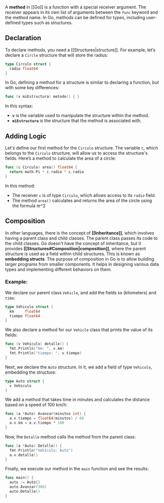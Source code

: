 A **method** in [[Go]] is a function with a special receiver argument. The receiver appears in its own list of arguments between the `func` keyword and the method name. In Go, methods can be defined for types, including user-defined types such as structures.
## Declaration
To declare methods, you need a [[Structures|structure]]. For example, let’s declare a `Circle` structure that will store the radius:
```go
type Circulo struct {
  radio float64
}
```
In Go, defining a method for a structure is similar to declaring a function, but with some key differences:
```go
func (v miEstructura) metodo() { }
```
In this syntax:
- **`v`** is the variable used to manipulate the structure within the method.
- **`miEstructura`** is the structure that the method is associated with.
## Adding Logic
Let's define our first method for the `Circulo` structure. The variable `c`, which belongs to the `Circulo` structure, will allow us to access the structure's fields. Here’s a method to calculate the area of a circle:
```go
func (c Circulo) area() float64 {
  return math.Pi * c.radio * c.radio
}
```
In this method:
- The receiver `c` is of type `Circulo`, which allows access to its `radio` field.
- The method `area()` calculates and returns the area of the circle using the formula πr^2
## Composition
In other languages, there is the concept of **[[Inheritance]]**, which involves having a parent class and child classes. The parent class passes its code to the child classes. Go doesn't have the concept of inheritance, but it provides **[[Structures#Composition|composition]]**, where the parent structure is used as a field within child structures. This is known as **embedding structs**.
The purpose of composition in Go is to allow building larger programs from smaller components. It helps in designing various data types and implementing different behaviors on them.
### Example:
We declare our parent class `Vehicle`, and add the fields `km` (kilometers) and `time`:
```go
type Vehiculo struct {
  km     float64
  tiempo float64
}
```
We also declare a method for our `Vehicle` class that prints the value of its fields:
```go
func (v Vehiculo) detalle() {
  fmt.Println("km: ", v.km)
  fmt.Println("tiempo: ", v.tiempo)
}
```
Next, we declare the `Auto` structure. In it, we add a field of type `Vehiculo`, embedding the structure:
```go
type Auto struct {
  v Vehiculo
}
```
We add a method that takes time in minutes and calculates the distance based on a speed of 100 km/h:
```go
func (a *Auto) Avanzar(minutos int) {
  a.v.tiempo = float64(minutos) / 60
  a.v.km = a.v.tiempo * 100
}
```
Now, the `Detalle` method calls the method from the parent class:
```go
func (a *Auto) Detalle() {
  fmt.Println("Vehículo: Auto")
  a.v.detalle()
}
```
Finally, we execute our method in the `main` function and see the results:
```go
func main() {
  auto := Auto{}
  auto.Avanzar(360)
  auto.Detalle()
}
```